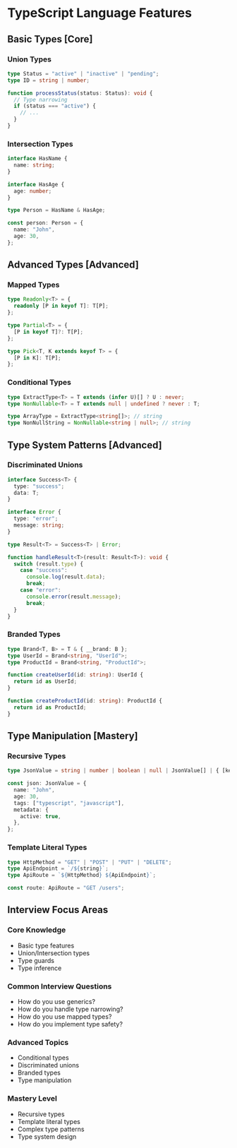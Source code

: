 # TypeScript Language Features

## Basic Types [Core]

### Union Types

```typescript
type Status = "active" | "inactive" | "pending";
type ID = string | number;

function processStatus(status: Status): void {
  // Type narrowing
  if (status === "active") {
    // ...
  }
}
```

### Intersection Types

```typescript
interface HasName {
  name: string;
}

interface HasAge {
  age: number;
}

type Person = HasName & HasAge;

const person: Person = {
  name: "John",
  age: 30,
};
```

## Advanced Types [Advanced]

### Mapped Types

```typescript
type Readonly<T> = {
  readonly [P in keyof T]: T[P];
};

type Partial<T> = {
  [P in keyof T]?: T[P];
};

type Pick<T, K extends keyof T> = {
  [P in K]: T[P];
};
```

### Conditional Types

```typescript
type ExtractType<T> = T extends (infer U)[] ? U : never;
type NonNullable<T> = T extends null | undefined ? never : T;

type ArrayType = ExtractType<string[]>; // string
type NonNullString = NonNullable<string | null>; // string
```

## Type System Patterns [Advanced]

### Discriminated Unions

```typescript
interface Success<T> {
  type: "success";
  data: T;
}

interface Error {
  type: "error";
  message: string;
}

type Result<T> = Success<T> | Error;

function handleResult<T>(result: Result<T>): void {
  switch (result.type) {
    case "success":
      console.log(result.data);
      break;
    case "error":
      console.error(result.message);
      break;
  }
}
```

### Branded Types

```typescript
type Brand<T, B> = T & { __brand: B };
type UserId = Brand<string, "UserId">;
type ProductId = Brand<string, "ProductId">;

function createUserId(id: string): UserId {
  return id as UserId;
}

function createProductId(id: string): ProductId {
  return id as ProductId;
}
```

## Type Manipulation [Mastery]

### Recursive Types

```typescript
type JsonValue = string | number | boolean | null | JsonValue[] | { [key: string]: JsonValue };

const json: JsonValue = {
  name: "John",
  age: 30,
  tags: ["typescript", "javascript"],
  metadata: {
    active: true,
  },
};
```

### Template Literal Types

```typescript
type HttpMethod = "GET" | "POST" | "PUT" | "DELETE";
type ApiEndpoint = `/${string}`;
type ApiRoute = `${HttpMethod} ${ApiEndpoint}`;

const route: ApiRoute = "GET /users";
```

## Interview Focus Areas

### Core Knowledge

- Basic type features
- Union/Intersection types
- Type guards
- Type inference

### Common Interview Questions

- How do you use generics?
- How do you handle type narrowing?
- How do you use mapped types?
- How do you implement type safety?

### Advanced Topics

- Conditional types
- Discriminated unions
- Branded types
- Type manipulation

### Mastery Level

- Recursive types
- Template literal types
- Complex type patterns
- Type system design
